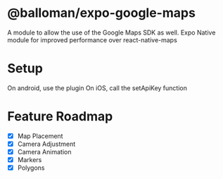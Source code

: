 # @balloman/expo-google-maps

A module to allow the use of the Google Maps SDK as well. Expo Native module for improved performance over react-native-maps

# Setup
On android, use the plugin
On iOS, call the setApiKey function

# Feature Roadmap

- [x] Map Placement
- [x] Camera Adjustment
- [x] Camera Animation
- [x] Markers
- [x] Polygons
